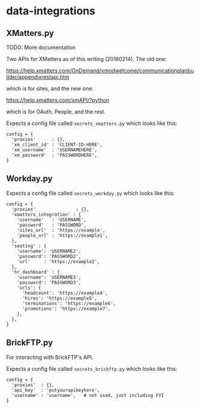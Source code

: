 # data-integrations

## XMatters.py
TODO: More documentation

Two APIs for XMatters as of this writing (20180214). The old one:

https://help.xmatters.com/OnDemand/xmodwelcome/communicationplanbuilder/appendixrestapi.htm

which is for sites, and the new one:

https://help.xmatters.com/xmAPI/?python

which is for OAuth, People, and the rest.

Expects a config file called `secrets_xmatters.py` which looks like this:
```
config = {
  'proxies'      : {},
  'xm_client_id' : 'CLIENT-ID-HERE',
  'xm_username'  : 'USERNAMEHERE',
  'xm_password'  : 'PASSWORDHERE',
}
```

## Workday.py
Expects a config file called `secrets_workday.py` which looks like this:
```
config = {
  'proxies'               : {},
  'xmatters_integration' : {
    'username'   : 'USERNAME',
    'password'   : 'PASSWORD',
    'sites_url'  : 'https://example',
    'people_url' : 'https://example1',
  },
  'seating' : {
    'username': 'USERNAME2',
    'password': 'PASSWORD2',
    'url'     : 'https://example2',
  },
  'hr_dashboard' : {
    'username': 'USERNAME3',
    'password': 'PASSWORD3',
    'urls': {
      'headcount': 'https://example4',
      'hires': 'https://example5',
      'terminations': 'https://example6',
      'promotions': 'https://example7',
    },
  },
}
```

## BrickFTP.py
For interacting with BrickFTP's API.

Expects a config file called `secrets_brickftp.py` which looks like this:
```
config = {
  'proxies'  : {},
  'api_key'  : 'putyourapikeyhere',
  'username' : 'username',   # not used, just including FYI
}
```

